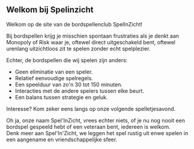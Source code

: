 ## Welkom bij Spelinzicht

Welkom op de site van de bordspellenclub SpelInZicht!

Bij bordspellen krijg je misschien spontaan frustraties 
als je denkt aan Monopoly of Risk waar je,
oftewel direct uitgeschakeld bent, 
oftewel urenlang uitzichtloos zit te spelen zonder echt spelplezier.  

Echter, de bordspellen die wij spelen zijn anders:
- Geen eliminatie van een speler.
- Relatief eenvoudige spelregels.
- Een speelduur van zo'n 30 tot 150 minuten.
- Interacties met de andere spelers tussen elke beurt.
- Een balans tussen strategie en geluk.

Interesse? Kom zeker eens langs op onze volgende spelletjesavond.  

Oh ja, onze naam Spel'InZicht, vrees echter niets, of je nu nog nooit een bordspel gespeeld hebt of een veteraan bent, iedereen is welkom.  
Denk meer aan Spel'In'Zicht, we leggen het spel rustig uit enwe spelen in een aangename en vriendschappelijke sfeer.  
